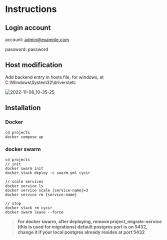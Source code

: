 # Instructions
## Login account

account: admin@example.com

password: password

## Host modification
Add backend entry in hosts file, for windows, at C:\Windows\System32\drivers\etc

![2022-11-08_10-35-25](https://user-images.githubusercontent.com/30485720/200469402-0d1e55f9-4734-4f0f-a992-bdb7296ece3d.png)


## Installation
### Docker
~~~
cd projects
docker compose up
~~~

### docker swarm 
~~~
cd projects
// init
docker swarm init
docker stack deploy -c swarm.yml cycir

// scale services
docker service ls
docker service scale {service-name}=3
docker service rm {service-name}

// stop
docker stack rm cycir
docker swarm leave --force
~~~
> **For docker swarm, after deploying, remove project_migrate-service (this is used for migrations)**
> **default postgres port is on 5432, change it if your local postgres already resides at port 5432**
 
